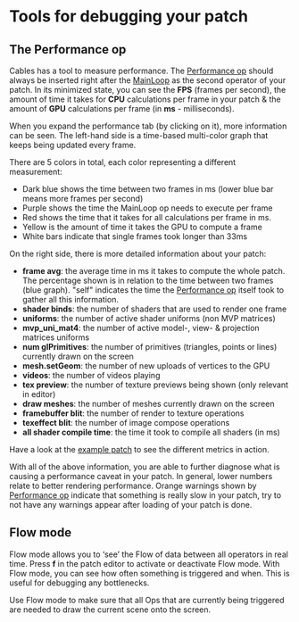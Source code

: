 # Tools for debugging your patch

## The Performance op

Cables has a tool to measure performance. The [Performance op](https://cables.gl/op/Ops.Gl.Performance) should always be inserted right after the [MainLoop](https://cables.gl/op/Ops.Gl.MainLoop) as the second operator of your patch. In its minimized state, you can see the **FPS** (frames per second), the amount of time it takes for **CPU** calculations per frame in your patch & the amount of **GPU** calculations per frame (in **ms** - milliseconds).

When you expand the performance tab (by clicking on it), more information can be seen. The left-hand side is a time-based multi-color graph that keeps being updated every frame. 

There are 5 colors in total, each color representing a different measurement:

- Dark blue shows the time between two frames in ms (lower blue bar means more frames per second)
- Purple shows the time the MainLoop op needs to execute per frame
- Red shows the time that it takes for all calculations per frame in ms.
- Yellow is the amount of time it takes the GPU to compute a frame
- White bars indicate that single frames took longer than 33ms

On the right side, there is more detailed information about your patch:

- **frame avg**: the average time in ms it takes to compute the whole patch. The percentage shown is in relation to the time between two frames (blue graph). "self" indicates the time the [Performance op](https://cables.gl/op/Ops.Gl.Performance) itself took to gather all this information.
- **shader binds**: the number of shaders that are used to render one frame
- **uniforms**: the number of active shader uniforms (non MVP matrices)
- **mvp_uni_mat4**: the number of active model-, view- & projection matrices uniforms
- **num glPrimitives**: the number of primitives (triangles, points or lines) currently drawn on the screen
- **mesh.setGeom**: the number of new uploads of vertices to the GPU
- **videos**: the number of videos playing
- **tex preview**: the number of texture previews being shown (only relevant in editor)
- **draw meshes**: the number of meshes currently drawn on the screen
- **framebuffer blit**: the number of render to texture operations
- **texeffect blit**: the number of image compose operations
- **all shader compile time**: the time it took to compile all shaders (in ms)

Have a look at the [example patch](https://cables.gl/edit/5e9029d1c6835b4330a4c5ab) to see the different metrics in action.

With all of the above information, you are able to further diagnose what is causing a performance caveat in your patch.
In general, lower numbers relate to better rendering performance. Orange warnings shown by [Performance op](https://cables.gl/op/Ops.Gl.Performance) indicate that something is really slow in your patch, try to not have any warnings appear after loading of your patch is done.

## Flow mode

Flow mode allows you to ‘see’ the Flow of data between all operators in real time. Press **f** in the patch editor to activate or deactivate Flow mode. With Flow mode, you can see how often something is triggered and when. This is useful for debugging any bottlenecks.

Use Flow mode to make sure that all Ops that are currently being triggered are needed to draw the current scene onto the screen.
